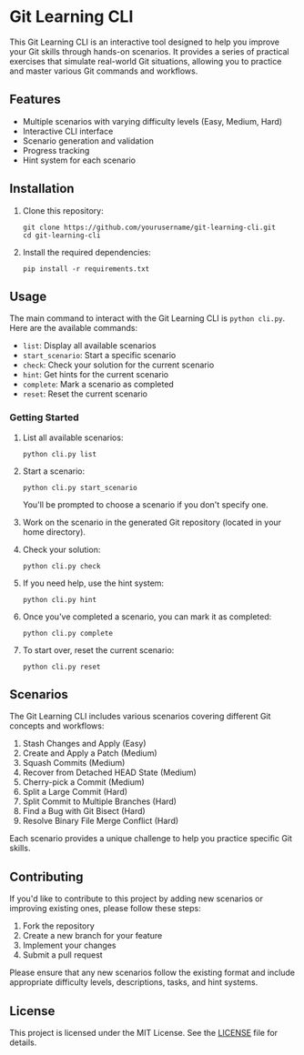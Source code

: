 # Git Learning CLI

This Git Learning CLI is an interactive tool designed to help you improve your Git skills through hands-on scenarios. It provides a series of practical exercises that simulate real-world Git situations, allowing you to practice and master various Git commands and workflows.

## Features

- Multiple scenarios with varying difficulty levels (Easy, Medium, Hard)
- Interactive CLI interface
- Scenario generation and validation
- Progress tracking
- Hint system for each scenario

## Installation

1. Clone this repository:
   ```
   git clone https://github.com/yourusername/git-learning-cli.git
   cd git-learning-cli
   ```

2. Install the required dependencies:
   ```
   pip install -r requirements.txt
   ```

## Usage

The main command to interact with the Git Learning CLI is `python cli.py`. Here are the available commands:

- `list`: Display all available scenarios
- `start_scenario`: Start a specific scenario
- `check`: Check your solution for the current scenario
- `hint`: Get hints for the current scenario
- `complete`: Mark a scenario as completed
- `reset`: Reset the current scenario

### Getting Started

1. List all available scenarios:
   ```
   python cli.py list
   ```

2. Start a scenario:
   ```
   python cli.py start_scenario
   ```
   You'll be prompted to choose a scenario if you don't specify one.

3. Work on the scenario in the generated Git repository (located in your home directory).

4. Check your solution:
   ```
   python cli.py check
   ```

5. If you need help, use the hint system:
   ```
   python cli.py hint
   ```

6. Once you've completed a scenario, you can mark it as completed:
   ```
   python cli.py complete
   ```

7. To start over, reset the current scenario:
   ```
   python cli.py reset
   ```

## Scenarios

The Git Learning CLI includes various scenarios covering different Git concepts and workflows:

1. Stash Changes and Apply (Easy)
2. Create and Apply a Patch (Medium)
3. Squash Commits (Medium)
4. Recover from Detached HEAD State (Medium)
5. Cherry-pick a Commit (Medium)
6. Split a Large Commit (Hard)
7. Split Commit to Multiple Branches (Hard)
8. Find a Bug with Git Bisect (Hard)
9. Resolve Binary File Merge Conflict (Hard)

Each scenario provides a unique challenge to help you practice specific Git skills.

## Contributing

If you'd like to contribute to this project by adding new scenarios or improving existing ones, please follow these steps:

1. Fork the repository
2. Create a new branch for your feature
3. Implement your changes
4. Submit a pull request

Please ensure that any new scenarios follow the existing format and include appropriate difficulty levels, descriptions, tasks, and hint systems.

## License

This project is licensed under the MIT License. See the [LICENSE](LICENSE) file for details.
